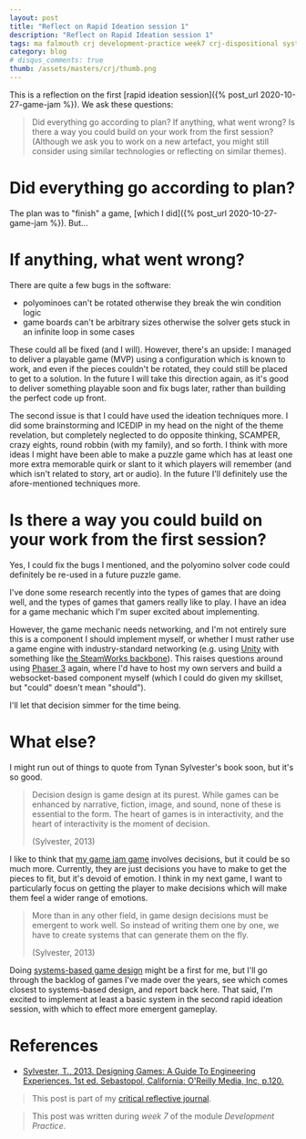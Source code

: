 ```yaml
---
layout: post
title: "Reflect on Rapid Ideation session 1"
description: "Reflect on Rapid Ideation session 1"
tags: ma falmouth crj development-practice week7 crj-dispositional systems-based-design crj-cognitive crj-procedural
category: blog 
# disqus_comments: true
thumb: /assets/masters/crj/thumb.png
---
```


This is a reflection on the first [rapid ideation session]({% post_url 2020-10-27-game-jam %}). We ask these questions:

> Did everything go according to plan? If anything, what went wrong?
> Is there a way you could build on your work from the first session? (Although we ask you to work on a new artefact, you might still consider using similar technologies or reflecting on similar themes).

# Did everything go according to plan?

The plan was to "finish" a game, [which I did]({% post_url 2020-10-27-game-jam %}). But...

# If anything, what went wrong?

There are quite a few bugs in the software:

- polyominoes can't be rotated otherwise they break the win condition logic
- game boards can't be arbitrary sizes otherwise the solver gets stuck in an infinite loop in some cases

These could all be fixed (and I will). However, there's an upside: I managed to deliver a playable game (MVP) using a configuration which is known to work, and even if the pieces couldn't be rotated, they could still be placed to get to a solution. In the future I will take this direction again, as it's good to deliver something playable soon and fix bugs later, rather than building the perfect code up front.

The second issue is that I could have used the ideation techniques more. I did some brainstorming and ICEDIP in my head on the night of the theme revelation, but completely neglected to do opposite thinking, SCAMPER, crazy eights, round robbin (with my family), and so forth. I think with more ideas I might have been able to make a puzzle game which has at least one more extra memorable quirk or slant to it which players will remember (and which isn't related to story, art or audio). In the future I'll definitely use the afore-mentioned techniques more.

# Is there a way you could build on your work from the first session?

Yes, I could fix the bugs I mentioned, and the polyomino solver code could definitely be re-used in a future puzzle game.

I've done some research recently into the types of games that are doing well, and the types of games that gamers really like to play. I have an idea for a game mechanic which I'm super excited about implementing.

However, the game mechanic needs networking, and I'm not entirely sure this is a component I should implement myself, or whether I must rather use a game engine with industry-standard networking (e.g. using [Unity](https://unity.com/) with something like [the SteamWorks backbone](https://partner.steamgames.com/)). This raises questions around using [Phaser 3](http://phaser.io/) again, where I'd have to host my own servers and build a websocket-based component myself (which I could do given my skillset, but "could" doesn't mean "should").

I'll let that decision simmer for the time being.

# What else?

I might run out of things to quote from Tynan Sylvester's book soon, but it's so good. 

> Decision design is game design at its purest. While games can be enhanced by narrative, fiction, image, and sound, none of these is essential to the form. The heart of games is in interactivity, and the heart of interactivity is the moment of decision.
>
> (Sylvester, 2013)

I like to think that [my game jam game](/cargogame) involves decisions, but it could be so much more. Currently, they are just decisions you have to make to get the pieces to fit, but it's devoid of emotion. I think in my next game, I want to particularly focus on getting the player to make decisions which will make them feel a wider range of emotions.

> More than in any other field, in game design <span class="highlight">decisions must be emergent to work well</span>. So instead of writing them one by one, we have to create <span class="highlight">systems that can generate them on the fly</span>.
>
> (Sylvester, 2013)

Doing [systems-based game design](https://www.gamasutra.com/blogs/TrentPolack/20180104/312480/A_Guide_to_SystemsBased_Game_Development.php) might be a first for me, but I'll go through the backlog of games I've made over the years, see which comes closest to systems-based design, and report back here. That said, I'm excited to implement at least a basic system in the second rapid ideation session, with which to effect more emergent gameplay.

# References

- [Sylvester, T., 2013. Designing Games: A Guide To Engineering Experiences. 1st ed. Sebastopol, California: O'Reilly Media, Inc, p.120.](https://tynansylvester.com/book/)




> This post is part of my [critical reflective journal](/tags#crj).

> This post was written during _week 7_ of the module _Development Practice_.
